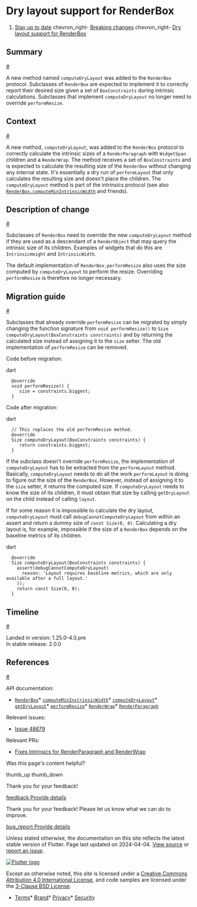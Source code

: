Dry layout support for RenderBox
================================

1. [Stay up to date](/release) chevron\_right- [Breaking changes](/release/breaking-changes) chevron\_right- [Dry layout support for RenderBox](/release/breaking-changes/renderbox-dry-layout)

Summary
-------

[#](#summary)

A new method named `computeDryLayout` was added to the `RenderBox` protocol. Subclasses of `RenderBox` are expected to implement it to correctly report their desired size given a set of `BoxConstraints` during intrinsic calculations. Subclasses that implement `computeDryLayout` no longer need to override `performResize`.

Context
-------

[#](#context)

A new method, `computeDryLayout`, was added to the `RenderBox` protocol to correctly calculate the intrinsic sizes of a `RenderParagraph` with `WidgetSpan` children and a `RenderWrap`. The method receives a set of `BoxConstraints` and is expected to calculate the resulting size of the `RenderBox` without changing any internal state. It's essentially a dry run of `performLayout` that only calculates the resulting size and doesn't place the children. The `computeDryLayout` method is part of the intrinsics protocol (see also [`RenderBox.computeMinIntrinsicWidth`](https://api.flutter.dev/flutter/rendering/RenderBox/computeMinIntrinsicWidth.html) and friends).

Description of change
---------------------

[#](#description-of-change)

Subclasses of `RenderBox` need to override the new `computeDryLayout` method if they are used as a descendant of a `RenderObject` that may query the intrinsic size of its children. Examples of widgets that do this are `IntrinsicHeight` and `IntrinsicWidth`.

The default implementation of `RenderBox.performResize` also uses the size computed by `computeDryLayout` to perform the resize. Overriding `performResize` is therefore no longer necessary.

Migration guide
---------------

[#](#migration-guide)

Subclasses that already override `performResize` can be migrated by simply changing the function signature from `void performResize()` to `Size computeDryLayout(BoxConstraints constraints)` and by returning the calculated size instead of assigning it to the `size` setter. The old implementation of `performResize` can be removed.

Code before migration:

dart

```
  @override
  void performResize() {
     size = constraints.biggest;
  }
```

Code after migration:

dart

```
  // This replaces the old performResize method.
  @override
  Size computeDryLayout(BoxConstraints constraints) {
     return constraints.biggest;
  }
```

If the subclass doesn't override `performResize`, the implementation of `computeDryLayout` has to be extracted from the `performLayout` method. Basically, `computeDryLayout` needs to do all the work `performLayout` is doing to figure out the size of the `RenderBox`. However, instead of assigning it to the `size` setter, it returns the computed size. If `computeDryLayout` needs to know the size of its children, it must obtain that size by calling `getDryLayout` on the child instead of calling `layout`.

If for some reason it is impossible to calculate the dry layout, `computeDryLayout` must call `debugCannotComputeDryLayout` from within an assert and return a dummy size of `const Size(0, 0)`. Calculating a dry layout is, for example, impossible if the size of a `RenderBox` depends on the baseline metrics of its children.

dart

```
  @override
  Size computeDryLayout(BoxConstraints constraints) {
    assert(debugCannotComputeDryLayout(
      reason: 'Layout requires baseline metrics, which are only available after a full layout.'
    ));
    return const Size(0, 0);
  }
```

Timeline
--------

[#](#timeline)

Landed in version: 1.25.0-4.0.pre  
 In stable release: 2.0.0

References
----------

[#](#references)

API documentation:

* [`RenderBox`](https://api.flutter.dev/flutter/rendering/RenderBox-class.html)* [`computeMinInstrinsicWidth`](https://api.flutter.dev/flutter/rendering/RenderBox/computeMinIntrinsicWidth.html)* [`computeDryLayout`](https://api.flutter.dev/flutter/rendering/RenderBox/computeDryLayout.html)* [`getDryLayout`](https://api.flutter.dev/flutter/rendering/RenderBox/getDryLayout.html)* [`performResize`](https://api.flutter.dev/flutter/rendering/RenderBox/performResize.html)* [`RenderWrap`](https://api.flutter.dev/flutter/rendering/RenderWrap-class.html)* [`RenderParagraph`](https://api.flutter.dev/flutter/rendering/RenderParagraph-class.html)

Relevant issues:

* [Issue 48679](https://github.com/flutter/flutter/issues/48679)

Relevant PRs:

* [Fixes Intrinsics for RenderParagraph and RenderWrap](https://github.com/flutter/flutter/pull/70656)

Was this page's content helpful?

thumb\_up thumb\_down

Thank you for your feedback!

 [feedback Provide details](https://github.com/flutter/website/issues/new?template=1_page_issue.yml&&page-url=https://docs.flutter.dev/release/breaking-changes/renderbox-dry-layout/&page-source=https://github.com/flutter/website/tree/main/src/content/release/breaking-changes/renderbox-dry-layout.md)

Thank you for your feedback! Please let us know what we can do to improve.

 [bug\_report Provide details](https://github.com/flutter/website/issues/new?template=1_page_issue.yml&&page-url=https://docs.flutter.dev/release/breaking-changes/renderbox-dry-layout/&page-source=https://github.com/flutter/website/tree/main/src/content/release/breaking-changes/renderbox-dry-layout.md)

Unless stated otherwise, the documentation on this site reflects the latest stable version of Flutter. Page last updated on 2024-04-04. [View source](https://github.com/flutter/website/tree/main/src/content/release/breaking-changes/renderbox-dry-layout.md) or [report an issue](https://github.com/flutter/website/issues/new?template=1_page_issue.yml&&page-url=https://docs.flutter.dev/release/breaking-changes/renderbox-dry-layout/&page-source=https://github.com/flutter/website/tree/main/src/content/release/breaking-changes/renderbox-dry-layout.md "Report an issue with this page").

[![Flutter logo](/assets/images/branding/flutter/logo+text/horizontal/white.svg)](https://flutter.dev)

Except as otherwise noted, this site is licensed under a [Creative Commons Attribution 4.0 International License](https://creativecommons.org/licenses/by/4.0/), and code samples are licensed under the [3-Clause BSD License](https://opensource.org/licenses/BSD-3-Clause).

* [Terms](/tos "Terms of use")* [Brand](/brand "Brand usage guidelines")* [Privacy](https://policies.google.com/privacy "Privacy policy")* [Security](/security "Security philosophy and practices")

   